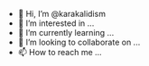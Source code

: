 - 👋 Hi, I’m @karakalidism
- 👀 I’m interested in ...
- 🌱 I’m currently learning ...
- 💞️ I’m looking to collaborate on ...
- 📫 How to reach me ...

<!---
karakalidism/karakalidism is a ✨ special ✨ repository because its `README.md` (this file) appears on your GitHub profile.
You can click the Preview link to take a look at your changes.
--->
